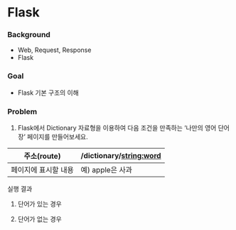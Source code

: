 # Flask

### Background

- Web, Request, Response 
- Flask

### Goal 

- Flask 기본 구조의 이해



### Problem

1. Flask에서 Dictionary 자료형을 이용하여 다음 조건을 만족하는 ‘나만의 영어 단어장’ 페이지를 만들어보세요.

| 주소(route)          | /dictionary/<string:word> |
| -------------------- | ------------------------- |
| 페이지에 표시할 내용 | 예) apple은 사과          |



 실행 결과

1. 단어가 있는 경우

2. 단어가 없는 경우